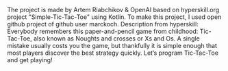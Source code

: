 The project is made by Artem Riabchikov & OpenAI based on hyperskill.org project "Simple-Tic-Tac-Toe" using Kotlin.
To make this project, I used open github project of github user marckoch.
Description from hyperskill: 
Everybody remembers this paper-and-pencil game from childhood: Tic-Tac-Toe, also known as Noughts and crosses or Xs and Os. A single mistake usually costs you the game, but thankfully it is simple enough that most players discover the best strategy quickly. Let’s program Tic-Tac-Toe and get playing!

